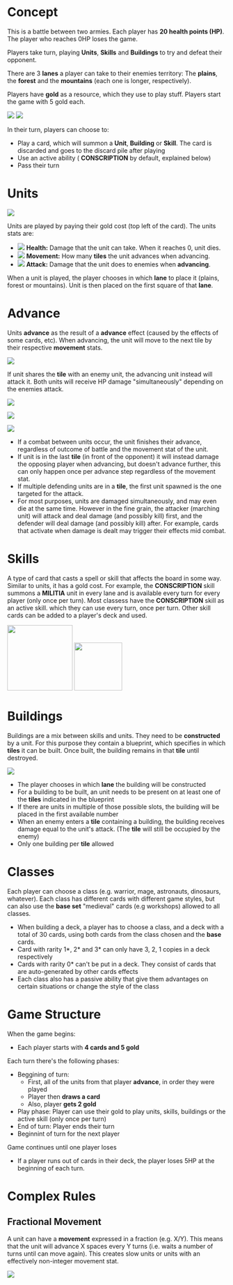 # Concept

This is a battle between two armies. Each player has **20 health points (HP)**.
The player who reaches 0HP loses the game.

Players take turn, playing **Units**, **Skills** and **Buildings** to try and defeat their opponent.

There are 3 **lanes** a player can take to their enemies territory:
The **plains**, the **forest** and the **mountains** (each one is longer, respectively).

Players have **gold** as a resource, which they use to play stuff. Players start the game with 5 gold each.

![](./../Pictures/Board/BoardElements.png)
![](./../Pictures/Board/BoardElementsExplained.png)

In their turn, players can choose to:
- Play a card, which will summon a **Unit**, **Building** or **Skill**. The card is discarded and goes to the discard pile after playing
- Use an active ability ( **CONSCRIPTION** by default, explained below)
- Pass their turn

# Units

![](./../Pictures/Icons/BaseCard.png)

Units are played by paying their gold cost (top left of the card). The units stats are:
- ![](./../Pictures/Icons/HP.png) **Health:** Damage that the unit can take. When it reaches 0, unit dies.
- ![](./../Pictures/Icons/Movement.png) **Movement:** How many **tiles** the unit advances when advancing.
- ![](./../Pictures/Icons/Attack.png) **Attack:** Damage that the unit does to enemies when **advancing**.

When a unit is played, the player chooses in which **lane** to place it (plains, forest or mountains).
Unit is then placed on the first square of that **lane**.

# Advance

Units **advance** as the result of a **advance** effect (caused by the effects of some cards, etc).
When advancing, the unit will move to the next tile by their respective **movement** stats.

![](./../Pictures/Icons/March1.png)

If unit shares the **tile** with an enemy unit, the advancing unit instead will attack it.
Both units will receive HP damage "simultaneously" depending on the enemies attack.

![](./../Pictures/Icons/March2.png)

![](./../Pictures/Icons/March3.png)

![](./../Pictures/Icons/March4.png)

- If a combat between units occur, the unit finishes their advance, regardless of outcome of battle and the movement stat of the unit.
- If unit is in the last **tile** (in front of the opponent) it will instead damage the opposing player when advancing, but doesn't advance further, this can only happen once per advance step regardless of the movement stat.
- If multiple defending units are in a **tile**, the first unit spawned is the one targeted for the attack.
- For most purposes, units are damaged simultaneously, and may even die at the same time. However in the fine grain, the attacker (marching unit) will attack and deal damage (and possibly kill) first, and the defender will deal damage (and possibly kill) after. For example, cards that activate when damage is dealt may trigger their effects mid combat.

# Skills

A type of card that casts a spell or skill that affects the board in some way.
Similar to units, it has a gold cost.
For example, the **CONSCRIPTION** skill summons a **MILITIA** unit in every lane and is available every turn for every player (only once per turn).
Most classess have the **CONSCRIPTION** skill as an active skill. which they can use every turn, once per turn.
Other skill cards can be added to a player's deck and used.

<img src="./../CardDatabase/CardImagesFull/1.png" width="150">
<img src="./../CardDatabase/CardImagesFull/2.png" width="110">

# Buildings

Buildings are a mix between skills and units.
They need to be **constructed** by a unit. For this purpose they contain a blueprint, which specifies in which **tiles** it can be built.
Once built, the building remains in that **tile** until destroyed.

![](./../Pictures/BaseSet/3.png)

- The player chooses in which **lane** the building will be constructed
- For a building to be built, an unit needs to be present on at least one of the **tiles** indicated in the blueprint
- If there are units in multiple of those possible slots, the building will be placed in the first available number
- When an enemy enters a **tile** containing a building, the building receives damage equal to the unit's attack. (The **tile** will still be occupied by the enemy)
- Only one building per **tile** allowed

# Classes

Each player can choose a class (e.g. warrior, mage, astronauts, dinosaurs, whatever).
Each class has different cards with different game styles, but can also use the **base set** "medieval" cards (e.g workshops) allowed to all classes.
- When building a deck, a player has to choose a class, and a deck with a total of 30 cards, using both cards from the class chosen and the **base** cards.
- Card with rarity 1*, 2* and 3* can only have 3, 2, 1 copies in a deck respectively
- Cards with rarity 0* can't be put in a deck. They consist of cards that are auto-generated by other cards effects
- Each class also has a passive ability that give them advantages on certain situations or change the style of the class

# Game Structure

When the game begins:
- Each player starts with **4 cards and 5 gold**

Each turn there's the following phases:
- Beggining of turn:
    - First, all of the units from that player **advance**, in order they were played
    - Player then **draws a card**
    - Also, player **gets 2 gold**
- Play phase: Player can use their gold to play units, skills, buildings or the active skill (only once per turn)
- End of turn: Player ends their turn
- Beginnint of turn for the next player

Game continues until one player loses

- If a player runs out of cards in their deck, the player loses 5HP at the beginning of each turn.

# Complex Rules
## Fractional Movement

A unit can have a **movement** expressed in a fraction (e.g. X/Y).
This means that the unit will advance X spaces every Y turns (i.e. waits a number of turns until can move again).
This creates slow units or units with an effectively non-integer movement stat.

![](./../Pictures/BaseSet/13.png)